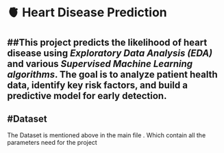 # 🫀 Heart Disease Prediction
##This project predicts the likelihood of heart disease using *Exploratory Data Analysis (EDA)* and various *Supervised Machine Learning algorithms*. The goal is to analyze patient health data, identify key risk factors, and build a predictive model for early detection.<br>
 ---
#Dataset<br>
---
The Dataset is mentioned above in the main file . Which contain all the parameters need for the project<br>
